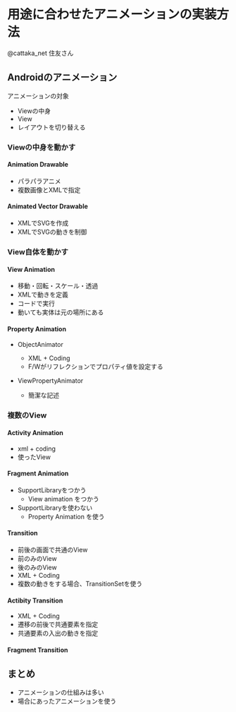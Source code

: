 # 用途に合わせたアニメーションの実装方法
@cattaka_net
住友さん

## Androidのアニメーション

アニメーションの対象

* Viewの中身
* View
* レイアウトを切り替える

### Viewの中身を動かす
#### Animation Drawable

* パラパラアニメ
* 複数画像とXMLで指定

#### Animated Vector Drawable

* XMLでSVGを作成
* XMLでSVGの動きを制御

### View自体を動かす
#### View Animation

* 移動・回転・スケール・透過
* XMLで動きを定義
* コードで実行
* 動いても実体は元の場所にある

#### Property Animation

* ObjectAnimator
	* XML + Coding
	* F/Wがリフレクションでプロパティ値を設定する
	
* ViewPropertyAnimator
	* 簡潔な記述

### 複数のView

#### Activity Animation
* xml + coding
* 使ったView

#### Fragment Animation
* SupportLibraryをつかう
	* View animation をつかう
* SupportLibraryを使わない
	* Property Animation を使う
	
#### Transition
* 前後の画面で共通のView
* 前のみのView
* 後のみのView
* XML + Coding
* 複数の動きをする場合、TransitionSetを使う

#### Actibity Transition
* XML + Coding
* 遷移の前後で共通要素を指定
* 共通要素の入出の動きを指定

#### Fragment Transition


## まとめ
* アニメーションの仕組みは多い
* 場合にあったアニメーションを使う